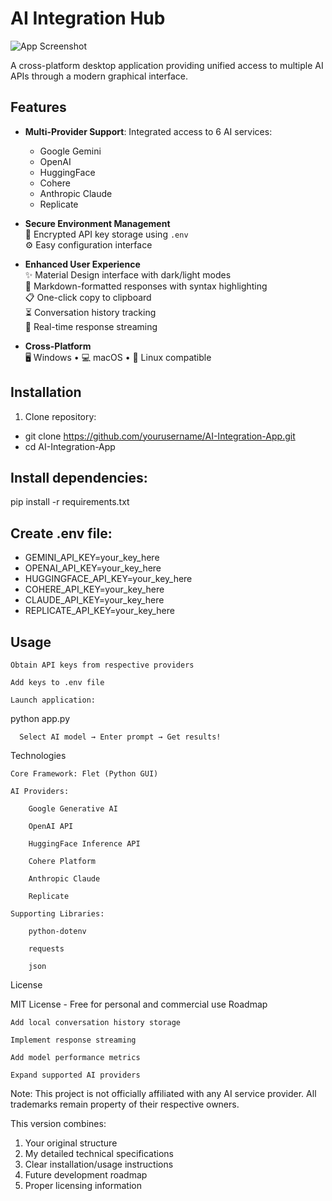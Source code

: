 # AI Integration Hub

![App Screenshot](./screenshot.png)

A cross-platform desktop application providing unified access to multiple AI APIs through a modern graphical interface.

## Features

- **Multi-Provider Support**: Integrated access to 6 AI services:
  - Google Gemini
  - OpenAI
  - HuggingFace
  - Cohere
  - Anthropic Claude
  - Replicate

- **Secure Environment Management**  
  🔑 Encrypted API key storage using `.env`  
  ⚙️ Easy configuration interface

- **Enhanced User Experience**  
  ✨ Material Design interface with dark/light modes  
  📝 Markdown-formatted responses with syntax highlighting  
  📋 One-click copy to clipboard  
  ⏳ Conversation history tracking  
  🔄 Real-time response streaming

- **Cross-Platform**  
  🖥️ Windows • 💻 macOS • 🐧 Linux compatible

## Installation

1. Clone repository:

- git clone https://github.com/yourusername/AI-Integration-App.git
- cd AI-Integration-App
  
##   Install dependencies:  
pip install -r requirements.txt

##     Create .env file:
- GEMINI_API_KEY=your_key_here
-  OPENAI_API_KEY=your_key_here
-  HUGGINGFACE_API_KEY=your_key_here
- COHERE_API_KEY=your_key_here
- CLAUDE_API_KEY=your_key_here
- REPLICATE_API_KEY=your_key_here

##  Usage
    Obtain API keys from respective providers

    Add keys to .env file

    Launch application:

  python app.py

      Select AI model → Enter prompt → Get results!

Technologies

    Core Framework: Flet (Python GUI)

    AI Providers:

        Google Generative AI

        OpenAI API

        HuggingFace Inference API

        Cohere Platform

        Anthropic Claude

        Replicate

    Supporting Libraries:

        python-dotenv

        requests

        json

License

MIT License - Free for personal and commercial use
Roadmap

    Add local conversation history storage

    Implement response streaming

    Add model performance metrics

    Expand supported AI providers

Note: This project is not officially affiliated with any AI service provider. All trademarks remain property of their respective owners.


This version combines:
1. Your original structure
2. My detailed technical specifications
3. Clear installation/usage instructions
4. Future development roadmap
5. Proper licensing information

  
